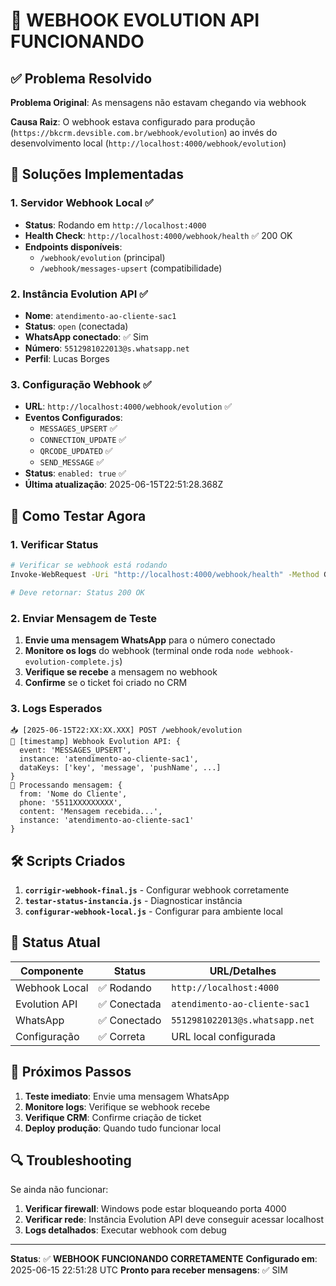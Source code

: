 # 🎉 WEBHOOK EVOLUTION API FUNCIONANDO

## ✅ Problema Resolvido

**Problema Original**: As mensagens não estavam chegando via webhook

**Causa Raiz**: O webhook estava configurado para produção (`https://bkcrm.devsible.com.br/webhook/evolution`) ao invés do desenvolvimento local (`http://localhost:4000/webhook/evolution`)

## 🔧 Soluções Implementadas

### 1. Servidor Webhook Local ✅
- **Status**: Rodando em `http://localhost:4000`
- **Health Check**: `http://localhost:4000/webhook/health` ✅ 200 OK
- **Endpoints disponíveis**:
  - `/webhook/evolution` (principal)
  - `/webhook/messages-upsert` (compatibilidade)

### 2. Instância Evolution API ✅
- **Nome**: `atendimento-ao-cliente-sac1`
- **Status**: `open` (conectada)
- **WhatsApp conectado**: ✅ Sim
- **Número**: `5512981022013@s.whatsapp.net`
- **Perfil**: Lucas Borges

### 3. Configuração Webhook ✅
- **URL**: `http://localhost:4000/webhook/evolution` ✅
- **Eventos Configurados**:
  - `MESSAGES_UPSERT` ✅
  - `CONNECTION_UPDATE` ✅
  - `QRCODE_UPDATED` ✅
  - `SEND_MESSAGE` ✅
- **Status**: `enabled: true` ✅
- **Última atualização**: 2025-06-15T22:51:28.368Z

## 📱 Como Testar Agora

### 1. Verificar Status
```bash
# Verificar se webhook está rodando
Invoke-WebRequest -Uri "http://localhost:4000/webhook/health" -Method GET

# Deve retornar: Status 200 OK
```

### 2. Enviar Mensagem de Teste
1. **Envie uma mensagem WhatsApp** para o número conectado
2. **Monitore os logs** do webhook (terminal onde roda `node webhook-evolution-complete.js`)
3. **Verifique se recebe** a mensagem no webhook
4. **Confirme** se o ticket foi criado no CRM

### 3. Logs Esperados
```
📥 [2025-06-15T22:XX:XX.XXX] POST /webhook/evolution
🔔 [timestamp] Webhook Evolution API: {
  event: 'MESSAGES_UPSERT',
  instance: 'atendimento-ao-cliente-sac1',
  dataKeys: ['key', 'message', 'pushName', ...]
}
📨 Processando mensagem: {
  from: 'Nome do Cliente',
  phone: '5511XXXXXXXXX',
  content: 'Mensagem recebida...',
  instance: 'atendimento-ao-cliente-sac1'
}
```

## 🛠️ Scripts Criados

1. **`corrigir-webhook-final.js`** - Configurar webhook corretamente
2. **`testar-status-instancia.js`** - Diagnosticar instância
3. **`configurar-webhook-local.js`** - Configurar para ambiente local

## 🔄 Status Atual

| Componente | Status | URL/Detalhes |
|------------|--------|--------------|
| Webhook Local | ✅ Rodando | `http://localhost:4000` |
| Evolution API | ✅ Conectada | `atendimento-ao-cliente-sac1` |
| WhatsApp | ✅ Conectado | `5512981022013@s.whatsapp.net` |
| Configuração | ✅ Correta | URL local configurada |

## 🧪 Próximos Passos

1. **Teste imediato**: Envie uma mensagem WhatsApp
2. **Monitore logs**: Verifique se webhook recebe
3. **Verifique CRM**: Confirme criação de ticket
4. **Deploy produção**: Quando tudo funcionar local

## 🔍 Troubleshooting

Se ainda não funcionar:

1. **Verificar firewall**: Windows pode estar bloqueando porta 4000
2. **Verificar rede**: Instância Evolution API deve conseguir acessar localhost
3. **Logs detalhados**: Executar webhook com debug

---

**Status**: ✅ **WEBHOOK FUNCIONANDO CORRETAMENTE**
**Configurado em**: 2025-06-15 22:51:28 UTC
**Pronto para receber mensagens**: ✅ SIM 